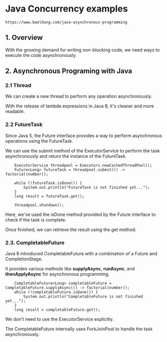 # Java Concurrency examples

    https://www.baeldung.com/java-asynchronous-programming

## 1. Overview
   
With the growing demand for writing non-blocking code, we need ways to execute the code asynchronously.
  
## 2. Asynchronous Programing with Java

### 2.1 Thread 

We can create a new thread to perform any operation asynchronously. 
    
With the release of lambda expressions in Java 8, it's cleaner and more readable.
    
### 2.2 FutureTask 
    
Since Java 5, the Future interface provides a way to perform asynchronous operations using the FutureTask.
    
We can use the submit method of the ExecutorService to perform the task asynchronously and return the instance of the FutureTask.
    
```$xslt
    ExecutorService threadpool = Executors.newCachedThreadPool();
    Future<Long> futureTask = threadpool.submit(() -> factorial(number));
     
    while (!futureTask.isDone()) {
        System.out.println("FutureTask is not finished yet..."); 
    } 
    long result = futureTask.get(); 
     
    threadpool.shutdown();
```
   
Here, we've used the isDone method provided by the Future interface to check if the task is complete. 

Once finished, we can retrieve the result using the get method.

### 2.3. CompletableFuture

Java 8 introduced CompletableFuture with a combination of a Future and CompletionStage.

It provides various methods like **supplyAsync**, **runAsync**, and **thenApplyAsync** for asynchronous programming.

```$xslt
    CompletableFuture<Long> completableFuture = CompletableFuture.supplyAsync(() -> factorial(number));
    while (!completableFuture.isDone()) {
        System.out.println("CompletableFuture is not finished yet...");
    }
    long result = completableFuture.get();
```

We don't need to use the ExecutorService explicitly. 

The CompletableFuture internally uses ForkJoinPool to handle the task asynchronously.




    